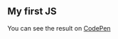 ## My first JS
You can see the result on [CodePen](https://codepen.io/Sash_ka_90/pen/QWypqWx?editors=1111)